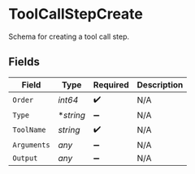 # ToolCallStepCreate

Schema for creating a tool call step.


## Fields

| Field              | Type               | Required           | Description        |
| ------------------ | ------------------ | ------------------ | ------------------ |
| `Order`            | *int64*            | :heavy_check_mark: | N/A                |
| `Type`             | **string*          | :heavy_minus_sign: | N/A                |
| `ToolName`         | *string*           | :heavy_check_mark: | N/A                |
| `Arguments`        | *any*              | :heavy_minus_sign: | N/A                |
| `Output`           | *any*              | :heavy_minus_sign: | N/A                |
